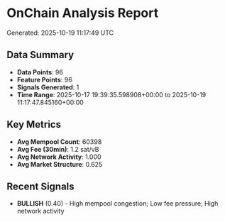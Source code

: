 # OnChain Analysis Report
Generated: 2025-10-19 11:17:49 UTC

## Data Summary
- **Data Points**: 96
- **Feature Points**: 96
- **Signals Generated**: 1
- **Time Range**: 2025-10-17 19:39:35.598908+00:00 to 2025-10-19 11:17:47.845160+00:00

## Key Metrics
- **Avg Mempool Count**: 60398
- **Avg Fee (30min)**: 1.2 sat/vB
- **Avg Network Activity**: 1.000
- **Avg Market Structure**: 0.625

## Recent Signals
- **BULLISH** (0.40) - High mempool congestion; Low fee pressure; High network activity

